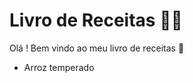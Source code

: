 # Livro de Receitas :man_cook:



Olá ! Bem vindo ao meu livro de receitas :wave:

- Arroz temperado